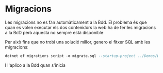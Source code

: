 # Migracions

Les migracions no es fan automàticament a la Bdd. El problema és que quan
es volen executar els dos contenidors la web ha de fer les migracions a la
BdD però aquesta no sempre està disponible

Per això fins que no trobi una solució millor, genero el fitxer SQL amb les migracions:

```sql
dotnet ef migrations script -o migrate.sql --startup-project ../Demos/BusinessContext.Demo/ --idempotent
```

I l'aplico a la Bdd quan s'inicia
